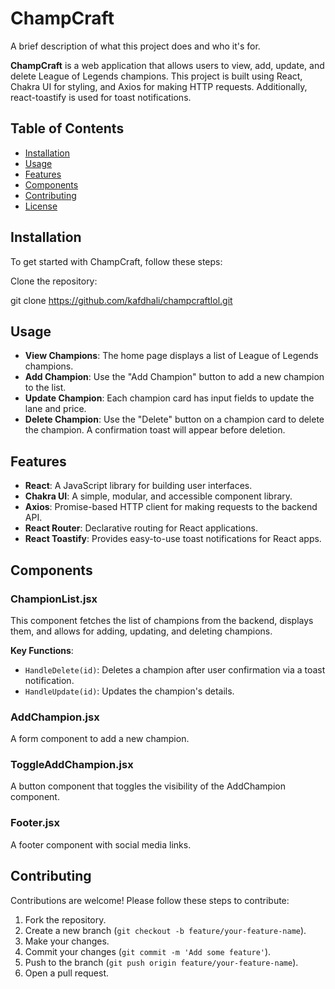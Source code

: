 # ChampCraft

A brief description of what this project does and who it's for.

**ChampCraft** is a web application that allows users to view, add, update, and delete League of Legends champions. This project is built using React, Chakra UI for styling, and Axios for making HTTP requests. Additionally, react-toastify is used for toast notifications.

## Table of Contents

- [Installation](#installation)
- [Usage](#usage)
- [Features](#features)
- [Components](#components)
- [Contributing](#contributing)
- [License](#license)

## Installation

To get started with ChampCraft, follow these steps:

Clone the repository:

git clone https://github.com/kafdhali/champcraftlol.git

## Usage

- **View Champions**: The home page displays a list of League of Legends champions.
- **Add Champion**: Use the "Add Champion" button to add a new champion to the list.
- **Update Champion**: Each champion card has input fields to update the lane and price.
- **Delete Champion**: Use the "Delete" button on a champion card to delete the champion. A confirmation toast will appear before deletion.

## Features

- **React**: A JavaScript library for building user interfaces.
- **Chakra UI**: A simple, modular, and accessible component library.
- **Axios**: Promise-based HTTP client for making requests to the backend API.
- **React Router**: Declarative routing for React applications.
- **React Toastify**: Provides easy-to-use toast notifications for React apps.

## Components

### ChampionList.jsx

This component fetches the list of champions from the backend, displays them, and allows for adding, updating, and deleting champions.

**Key Functions**:

- `HandleDelete(id)`: Deletes a champion after user confirmation via a toast notification.
- `HandleUpdate(id)`: Updates the champion's details.

### AddChampion.jsx

A form component to add a new champion.

### ToggleAddChampion.jsx

A button component that toggles the visibility of the AddChampion component.

### Footer.jsx

A footer component with social media links.

## Contributing

Contributions are welcome! Please follow these steps to contribute:

1. Fork the repository.
2. Create a new branch (`git checkout -b feature/your-feature-name`).
3. Make your changes.
4. Commit your changes (`git commit -m 'Add some feature'`).
5. Push to the branch (`git push origin feature/your-feature-name`).
6. Open a pull request.
